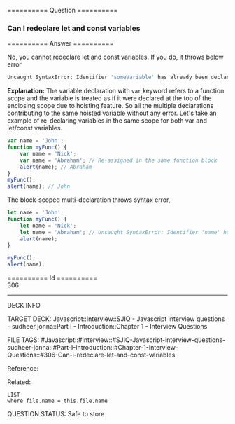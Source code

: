 ========== Question ==========  

### Can I redeclare let and const variables  

========== Answer ==========  

No, you cannot redeclare let and const variables. If you do, it throws below error

```bash
Uncaught SyntaxError: Identifier 'someVariable' has already been declared
```

**Explanation:** The variable declaration with `var` keyword refers to a function scope and the variable is treated as if it were declared at the top of the enclosing scope due to hoisting feature. So all the multiple declarations contributing to the same hoisted variable without any error. Let's take an example of re-declaring variables in the same scope for both var and let/const variables.

```javascript
var name = 'John';
function myFunc() {
    var name = 'Nick';
    var name = 'Abraham'; // Re-assigned in the same function block
    alert(name); // Abraham
}
myFunc();
alert(name); // John
```

The block-scoped multi-declaration throws syntax error,

```javascript
let name = 'John';
function myFunc() {
    let name = 'Nick';
    let name = 'Abraham'; // Uncaught SyntaxError: Identifier 'name' has already been declared
    alert(name);
}

myFunc();
alert(name);
```

========== Id ==========  
306

---

DECK INFO

TARGET DECK: Javascript::Interview::SJIQ - Javascript interview questions - sudheer jonna::Part I - Introduction::Chapter 1 - Interview Questions

FILE TAGS: #Javascript::#Interview::#SJIQ-Javascript-interview-questions-sudheer-jonna::#Part-I-Introduction::#Chapter-1-Interview-Questions::#306-Can-i-redeclare-let-and-const-variables

Reference:

Related:

```dataview
LIST
where file.name = this.file.name
```

QUESTION STATUS: Safe to store
